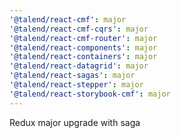 ```yaml
---
'@talend/react-cmf': major
'@talend/react-cmf-cqrs': major
'@talend/react-cmf-router': major
'@talend/react-components': major
'@talend/react-containers': major
'@talend/react-datagrid': major
'@talend/react-sagas': major
'@talend/react-stepper': major
'@talend/react-storybook-cmf': major
---
```


Redux major upgrade with saga
